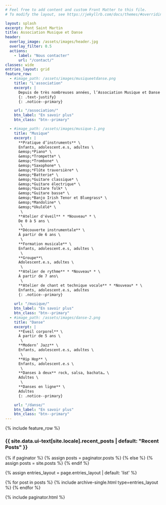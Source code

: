 ```yaml
---
# Feel free to add content and custom Front Matter to this file.
# To modify the layout, see https://jekyllrb.com/docs/themes/#overriding-theme-defaults

layout: splash
excerpt: Pont Saint Martin
title: Association Musique et Danse
header:
  overlay_image: /assets/images/header.jpg
  overlay_filter: 0.5
  actions:
    - label: "Nous contacter"
      url: "/contact/"
classes: wide
entries_layout: grid
feature_row:
  - #image_path: /assets/images/musiqueetdanse.png
    title: "L'association"
    excerpt: |
      Depuis de très nombreuses années, l’Association Musique et Danse de Pont Saint Martin (loi 1901) propose à destination de tous les publics (enfants, adolescents, adultes) des cours dispensés par des professeurs qualifiés.
      {: .text-justify} 
      {: .notice--primary}

    url: "/association/"
    btn_label: "En savoir plus"
    btn_class: "btn--primary"

  - #image_path: /assets/images/musique-1.png
    title: "Musique"
    excerpt: |
      **Pratique d’instruments** \
      Enfants, adolescent.e.s, adultes \
      &emsp;*Piano* \
      &emsp;*Trompette* \
      &emsp;*Trombone* \
      &emsp;*Saxophone* \
      &emsp;*Flûte traversière* \
      &emsp;*Batterie* \ 
      &emsp;*Guitare classique* \
      &emsp;*Guitare électrique* \
      &emsp;*Guitare folk* \
      &emsp;*Guitare basse* \
      &emsp;*Banjo Irish Tenor et Bluegrass* \
      &emsp;*Mandoline* \
      &emsp;*Ukulélé* \
       \
      **Atelier d'éveil** * *Nouveau* * \
      De 0 à 5 ans \
       \
      **Découverte instrumentale** \
      À partir de 6 ans \
       \
      **Formation musicale** \
      Enfants, adolescent.e.s, adultes \
       \
      **Groupe**\
      Adolescent.e.s, adultes \
       \
      **Atelier de rythme** * *Nouveau* * \
      À partir de 7 ans\
       \
      **Atelier de chant et technique vocale** * *Nouveau* * \
      Enfants, adolescent.e.s, adultes
      {: .notice--primary}
     
    url: "/musique/"
    btn_label: "En savoir plus"
    btn_class: "btn--primary"
  - #image_path: /assets/images/danse-2.png
    title: "Danse"
    excerpt: |
      **Éveil corporel** \
      À partir de 5 ans \
       \
      **Modern’ Jazz** \
      Enfants, adolescent.e.s, adultes \
       \
      **Hip Hop** \
      Enfants, adolescent.e.s \
       \
      **Danses à deux** rock, salsa, bachata… \
      Adultes \
       \
      **Danses en ligne** \
      Adultes
      {: .notice--primary}

    url: "/danse/"
    btn_label: "En savoir plus"
    btn_class: "btn--primary"
---
```


{% include feature_row %}

<h3 class="archive__subtitle">{{ site.data.ui-text[site.locale].recent_posts | default: "Recent Posts" }}</h3>

{% if paginator %}
  {% assign posts = paginator.posts %}
{% else %}
  {% assign posts = site.posts %}
{% endif %}

{% assign entries_layout = page.entries_layout | default: 'list' %}
<div class="entries-{{ entries_layout }}">
  {% for post in posts %}
    {% include archive-single.html type=entries_layout %}
  {% endfor %}
</div>

{% include paginator.html %}
